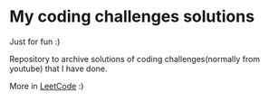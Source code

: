 # My coding challenges solutions

Just for fun :)

Repository to archive solutions of coding challenges(normally from youtube) that I have done.

More in [LeetCode](https://leetcode.com/WagnerUmezaki/) :)
